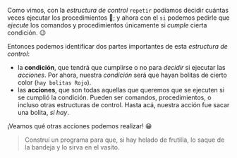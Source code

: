 <gs-attire
  attire-url="https://raw.githubusercontent.com/MumukiProject/mumuki-guia-gobstones-alternativa-kids/master/assets/attires/config.json">
</gs-attire>
<gs-toolbox toolbox-url="https://raw.githubusercontent.com/MumukiProject/mumuki-guia-gobstones-alternativa-kids/master/assets/toolbox.xml">
</gs-toolbox>

Como vimos, con la _estructura de control_ `repetir` podíamos decidir cuántas veces ejecutar los procedimientos :arrows_counterclockwise:; y ahora con el `si` podemos pedirle que _ejecute_ los comandos y procedimientos únicamente si _cumple_ cierta condición. :wink:

Entonces podemos identificar dos partes importantes de esta _estructura de control_: 

* la **condición**, que tendrá que cumplirse o no para _decidir_ si ejecutar las _acciones_. Por ahora, nuestra _condición_ será que hayan bolitas de cierto color (`hay bolitas Rojo`).
* las **acciones**, que son todas aquellas que queremos que se ejecuten si se cumplió la condición. Pueden ser comandos, procedimientos, o incluso otras estructuras de control. Hasta acá, nuestra acción fue sacar una bolita, _si hay_. 

¡Veamos qué otras acciones podemos realizar! :grin:

> Construí un programa para que, si hay helado de frutilla, lo saque de la bandeja y lo sirva en el vasito. 
